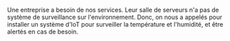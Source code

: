 Une entreprise a besoin de nos services.
Leur salle de serveurs n'a pas de système de surveillance sur l'environnement. Donc, on nous a appelés pour installer un système d'IoT pour surveiller la température et l'humidité, et être alertés en cas de besoin.
